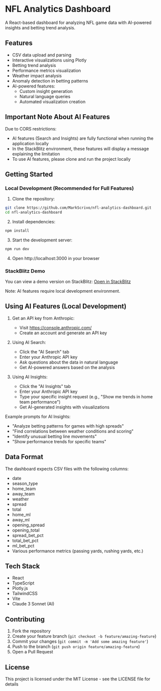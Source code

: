 # NFL Analytics Dashboard

A React-based dashboard for analyzing NFL game data with AI-powered insights and betting trend analysis.

## Features

- CSV data upload and parsing
- Interactive visualizations using Plotly
- Betting trend analysis
- Performance metrics visualization
- Weather impact analysis
- Anomaly detection in betting patterns
- AI-powered features:
  - Custom insight generation
  - Natural language queries
  - Automated visualization creation

## Important Note About AI Features

Due to CORS restrictions:
- AI features (Search and Insights) are fully functional when running the application locally
- In the StackBlitz environment, these features will display a message explaining the limitation
- To use AI features, please clone and run the project locally

## Getting Started

### Local Development (Recommended for Full Features)

1. Clone the repository:
```bash
git clone https://github.com/MarkScrivo/nfl-analytics-dashboard.git
cd nfl-analytics-dashboard
```

2. Install dependencies:
```bash
npm install
```

3. Start the development server:
```bash
npm run dev
```

4. Open http://localhost:3000 in your browser

### StackBlitz Demo

You can view a demo version on StackBlitz:
[Open in StackBlitz](https://stackblitz.com/github/MarkScrivo/nfl-analytics-dashboard)

Note: AI features require local development environment.

## Using AI Features (Local Development)

1. Get an API key from Anthropic:
   - Visit https://console.anthropic.com/
   - Create an account and generate an API key

2. Using AI Search:
   - Click the "AI Search" tab
   - Enter your Anthropic API key
   - Ask questions about the data in natural language
   - Get AI-powered answers based on the analysis

3. Using AI Insights:
   - Click the "AI Insights" tab
   - Enter your Anthropic API key
   - Type your specific insight request (e.g., "Show me trends in home team performance")
   - Get AI-generated insights with visualizations

Example prompts for AI Insights:
- "Analyze betting patterns for games with high spreads"
- "Find correlations between weather conditions and scoring"
- "Identify unusual betting line movements"
- "Show performance trends for specific teams"

## Data Format

The dashboard expects CSV files with the following columns:

- date
- season_type
- home_team
- away_team
- weather
- spread
- total
- home_ml
- away_ml
- opening_spread
- opening_total
- spread_bet_pct
- total_bet_pct
- ml_bet_pct
- Various performance metrics (passing yards, rushing yards, etc.)

## Tech Stack

- React
- TypeScript
- Plotly.js
- TailwindCSS
- Vite
- Claude 3 Sonnet (AI)

## Contributing

1. Fork the repository
2. Create your feature branch (`git checkout -b feature/amazing-feature`)
3. Commit your changes (`git commit -m 'Add some amazing feature'`)
4. Push to the branch (`git push origin feature/amazing-feature`)
5. Open a Pull Request

## License

This project is licensed under the MIT License - see the LICENSE file for details
